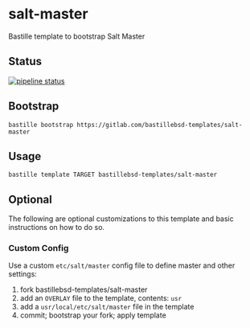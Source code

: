 # salt-master
Bastille template to bootstrap Salt Master

## Status
[![pipeline status](https://gitlab.com/bastillebsd-templates/salt-master/badges/master/pipeline.svg)](https://gitlab.com/bastillebsd-templates/salt-master/commits/master)

## Bootstrap
```shell
bastille bootstrap https://gitlab.com/bastillebsd-templates/salt-master
```

## Usage
```shell
bastille template TARGET bastillebsd-templates/salt-master
```

## Optional
The following are optional customizations to this template and basic
instructions on how to do so.

### Custom Config
Use a custom `etc/salt/master` config file to define master and other settings:

1. fork bastillebsd-templates/salt-master
2. add an `OVERLAY` file to the template, contents: `usr`
3. add a `usr/local/etc/salt/master` file in the template
4. commit; bootstrap your fork; apply template
